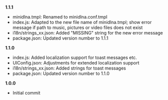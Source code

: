 **1.1.1**

* minidlna.tmpl: Renamed to minidlna.conf.tmpl
* index.js: Adapted to the new file name of minidlna.tmpl; show error message if path to music, pictures or video files does not exist
* i18n/strings_xx.json: Added "MISSING" string for the new error message
* package.json: Updated version number to 1.1.1

**1.1.0**

* index.js: Added localization support for toast messages etc.
* UIConfig.json: Adjustments for extended localization support
* i18n/strings_xx.json: Added strings for toast messages
* package.json: Updated version number to 1.1.0


**1.0.0**

* Initial commit
